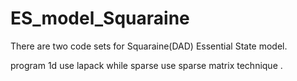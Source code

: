 # ES_model_Squaraine

There are two code sets for Squaraine(DAD) Essential State model. 

program 1d use lapack while sparse use sparse matrix technique . 
